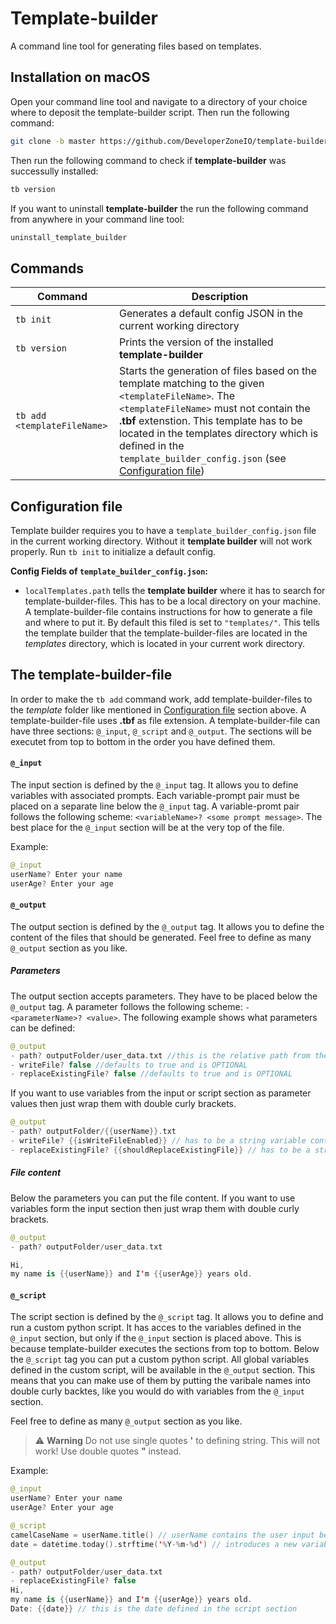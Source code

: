 # Template-builder
A command line tool for generating files based on templates.

## Installation on macOS

Open your command line tool and navigate to a directory of your choice where to deposit the template-builder script.
Then run the following command:
```bash
git clone -b master https://github.com/DeveloperZoneIO/template-builder.git && template-builder/install
```
Then run the following command to check if **template-builder** was successully installed:
```bash
tb version
```

If you want to uninstall **template-builder** the run the following command from anywhere in your command line tool:
```bash
uninstall_template_builder
```

## Commands
|Command | Description |
|---------|-----------|
|`tb init`            | Generates a default config JSON in the current working directory
|`tb version`         | Prints the version of the installed **template-builder**
|`tb add <templateFileName>`| Starts the generation of files based on the template matching to the given `<templateFileName>`. The `<templateFileName>` must not contain the **.tbf** extenstion. This template has to be located in the templates directory which is defined in the `template_builder_config.json` (see [Configuration file](#configuration-file))

## Configuration file
Template builder requires you to have a `template_builder_config.json` file in the current working directory. Without it **template builder** will not work properly. Run `tb init` to initialize a default config.

**Config Fields of `template_builder_config.json`:**

- `localTemplates.path` tells the **template builder** where it has to search for template-builder-files. This has to be a local directory on your machine. A template-builder-file contains instructions for how to generate a file and where to put it. 
By default this filed is set to `"templates/"`. This tells the template builder that the template-builder-files are located in the  *templates* directory, which is located in your current work directory.

## The template-builder-file
In order to make the `tb add` command work, add template-builder-files to the *template* folder like mentioned in [Configuration file](#configuration-file) section above.
A template-builder-file uses **.tbf** as file extension. 
A template-builder-file can have three sections: `@_input`, `@_script` and `@_output`.
The sections will be executet from top to bottom in the order you have defined them.

#### `@_input`
The input section is defined by the `@_input` tag. It allows you to define variables with associated prompts. Each variable-prompt pair must be placed on a separate line below the `@_input` tag. A variable-promt pair follows the following scheme: `<variableName>? <some prompt message>`.
The best place for the `@_input` section will be at the very top of the file.

Example:

```kotlin
@_input
userName? Enter your name
userAge? Enter your age
```

#### `@_output`
The output section is defined by the `@_output` tag. It allows you to define the content of the files that should be generated.
Feel free to define as many `@_output` section as you like.

##### Parameters
The output section accepts parameters. They have to be placed below the `@_output` tag. A parameter follows the following scheme: `- <parameterName>? <value>`.
The following example shows what parameters can be defined:

```kotlin
@_output
- path? outputFolder/user_data.txt //this is the relative path from the working directory. This parameter is REQUIRED
- writeFile? false //defaults to true and is OPTIONAL
- replaceExistingFile? false //defaults to true and is OPTIONAL
```

If you want to use variables from the input or script section as parameter values then just wrap them with double curly brackets.

```kotlin
@_output
- path? outputFolder/{{userName}}.txt
- writeFile? {{isWriteFileEnabled}} // has to be a string variable containing "true" or "false"
- replaceExistingFile? {{shouldReplaceExistingFile}} // has to be a string variable containing "true" or "false"
```

##### File content
Below the parameters you can put the file content. If you want to use variables form the input section then just wrap them with double curly brackets. 

```kotlin
@_output
- path? outputFolder/user_data.txt

Hi,
my name is {{userName}} and I'm {{userAge}} years old.
```

#### `@_script`
The script section is defined by the `@_script` tag. It allows you to define and run a custom python script.
It has acces to the variables defined in the `@_input` section, but only if the `@_input` section is
placed above. This is because template-builder executes the sections from top to bottom.
Below the `@_script` tag you can put a custom python script. All global variables defined in the custom script, will be available in the `@_output` section. This means that you can make use of them by putting the varibale names into double curly backtes, like you would do with variables from the `@_input` section.

Feel free to define as many `@_output` section as you like.

> :warning: **Warning** 
Do not use single quotes **'** to defining string. This will not work! Use double quotes **"** instead.

Example:
```kotlin
@_input
userName? Enter your name
userAge? Enter your age

@_script
camelCaseName = userName.title() // userName contains the user input because it is defined in the input section above
date = datetime.today().strftime('%Y-%m-%d') // introduces a new variable containing the current date

@_output
- path? outputFolder/user_data.txt
- replaceExistingFile? false
Hi,
my name is {{userName}} and I'm {{userAge}} years old.
Date: {{date}} // this is the date defined in the script section
```